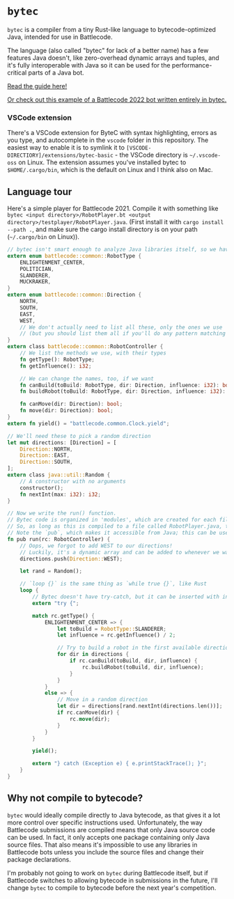 # `bytec`

`bytec` is a compiler from a tiny Rust-like language to bytecode-optimized Java, intended for use in Battlecode.

The language (also called "bytec" for lack of a better name) has a few features Java doesn't, like zero-overhead dynamic arrays and tuples,
and it's fully interoperable with Java so it can be used for the performance-critical parts of a Java bot.

[Read the guide here!](https://naalit.github.io/bytec)

[Or check out this example of a Battlecode 2022 bot written entirely in bytec.](https://github.com/naalit/battlecode22)

### VSCode extension

There's a VSCode extension for ByteC with syntax highlighting, errors as you type, and autocomplete in the `vscode` folder in this repository. The easiest way to enable it is to symlink it to `[VSCODE-DIRECTIORY]/extensions/bytec-basic` - the VSCode directory is `~/.vscode-oss` on Linux. The extension assumes you've installed bytec to `$HOME/.cargo/bin`, which is the default on Linux and I think also on Mac.

## Language tour

Here's a simple player for Battlecode 2021. Compile it with something like `bytec <input directory>/RobotPlayer.bt <output directory>/testplayer/RobotPlayer.java`. (First install it with `cargo install --path .`, and make sure the cargo install directory is on your path (`~/.cargo/bin` on Linux)).

```rust
// bytec isn't smart enough to analyze Java libraries itself, so we have to tell it the parts of the Battlecode API we need
extern enum battlecode::common::RobotType {
    ENLIGHTENMENT_CENTER,
    POLITICIAN,
    SLANDERER,
    MUCKRAKER,
}
extern enum battlecode::common::Direction {
    NORTH,
    SOUTH,
    EAST,
    WEST,
    // We don't actually need to list all these, only the ones we use
    // (but you should list them all if you'll do any pattern matching on it so coverage checking works!)
}
extern class battlecode::common::RobotController {
    // We list the methods we use, with their types
    fn getType(): RobotType;
    fn getInfluence(): i32;

    // We can change the names, too, if we want
    fn canBuild(toBuild: RobotType, dir: Direction, influence: i32): bool = "canBuildRobot";
    fn buildRobot(toBuild: RobotType, dir: Direction, influence: i32): bool;

    fn canMove(dir: Direction): bool;
    fn move(dir: Direction): bool;
}
extern fn yield() = "battlecode.common.Clock.yield";

// We'll need these to pick a random direction
let mut directions: [Direction] = [
    Direction::NORTH,
    Direction::EAST,
    Direction::SOUTH,
];
extern class java::util::Random {
    // A constructor with no arguments
    constructor();
    fn nextInt(max: i32): i32;
}

// Now we write the run() function.
// Bytec code is organized in 'modules', which are created for each file and are really classes with static members.
// So, as long as this is compiled to a file called RobotPlayer.java, this will be RobotPlayer.run() and will work.
// Note the `pub`, which makes it accessible from Java; this can be used anytime a name is declared.
fn pub run(rc: RobotController) {
    // Oops, we forgot to add WEST to our directions!
    // Luckily, it's a dynamic array and can be added to whenever we want.
    directions.push(Direction::WEST);

    let rand = Random();

    // `loop {}` is the same thing as `while true {}`, like Rust
    loop {
        // Bytec doesn't have try-catch, but it can be inserted with inline Java code
        extern "try {";

        match rc.getType() {
            ENLIGHTENMENT_CENTER => {
                let toBuild = RobotType::SLANDERER;
                let influence = rc.getInfluence() / 2;

                // Try to build a robot in the first available direction
                for dir in directions {
                    if rc.canBuild(toBuild, dir, influence) {
                        rc.buildRobot(toBuild, dir, influence);
                    }
                }
            }
            else => {
                // Move in a random direction
                let dir = directions[rand.nextInt(directions.len())];
                if rc.canMove(dir) {
                    rc.move(dir);
                }
            }
        }

        yield();

        extern "} catch (Exception e) { e.printStackTrace(); }";
    }
}
```

## Why not compile to bytecode?

`bytec` would ideally compile directly to Java bytecode, as that gives it a lot more control over specific instructions used.
Unfortunately, the way Battlecode submissions are compiled means that only Java source code can be used.
In fact, it only accepts one package containing only Java source files.
That also means it's impossible to use any libraries in Battlecode bots unless you include the source files and change their package declarations.

I'm probably not going to work on `bytec` during Battlecode itself, but if Battlecode switches to allowing bytecode in submissions in the future, I'll change `bytec` to compile to bytecode before the next year's competition.